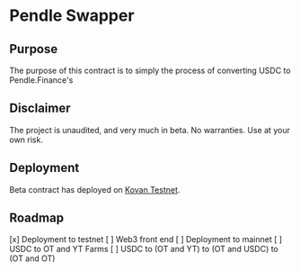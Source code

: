 # Pendle Swapper

## Purpose

The purpose of this contract is to simply the process of converting USDC to Pendle.Finance's 

## Disclaimer

The project is unaudited, and very much in beta. No warranties. Use at your own risk. 

## Deployment

Beta contract has deployed on [Kovan Testnet](https://kovan.etherscan.io/address/0x9eC7660E23e7E691390c370A7E5510a992CEbEbE).

## Roadmap

[x] Deployment to testnet 
[ ] Web3 front end
[ ] Deployment to mainnet
[ ] USDC to OT and YT Farms
[ ] USDC to (OT and YT) to (OT and USDC) to (OT and OT)
